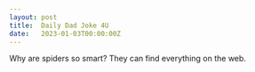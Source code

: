 ```yaml
---
layout: post
title:  Daily Dad Joke 4U
date:   2023-01-03T00:00:00Z
---
```

Why are spiders so smart? They can find everything on the web.
